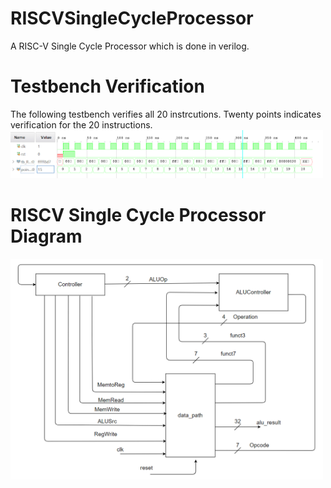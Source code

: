 # RISCVSingleCycleProcessor
A RISC-V Single Cycle Processor which is done in verilog. 

# Testbench Verification
The following testbench verifies all 20 instrcutions. Twenty points indicates verification for the 20 instructions. 
<img src = "RISCVSingleCycleProcessorImages/ProcessorTestbench.png" width= "500" >

# RISCV Single Cycle Processor Diagram
<img src = "RISCVSingleCycleProcessorImages/ProcessorDiagram.png" width= "500" >
